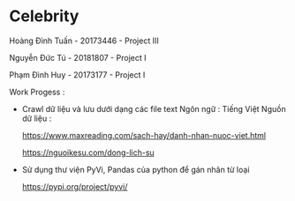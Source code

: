 ﻿# Celebrity
Hoàng Đình Tuấn - 20173446 - Project III

Nguyễn Đức Tú   - 20181807 - Project I

Phạm Đình Huy   - 20173177 - Project I

Work Progess : 
- Crawl dữ liệu và lưu dưới dạng các file text
  Ngôn ngữ : Tiếng Việt
  Nguồn dữ liệu :

	https://www.maxreading.com/sach-hay/danh-nhan-nuoc-viet.html

	https://nguoikesu.com/dong-lich-su

- Sử dụng thư viện PyVi, Pandas của python để gán nhãn từ loại 

	https://pypi.org/project/pyvi/